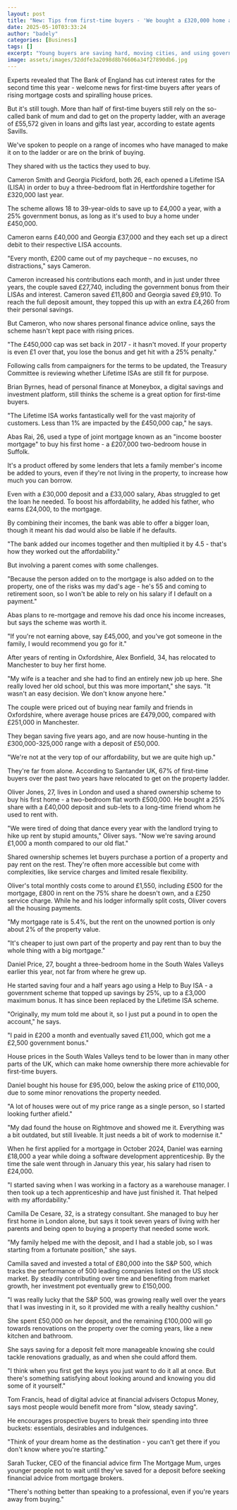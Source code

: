 ```yaml
---
layout: post
title: "New: Tips from first-time buyers - 'We bought a £320,000 home aged 25'"
date: 2025-05-10T03:33:24
author: "badely"
categories: [Business]
tags: []
excerpt: "Young buyers are saving hard, moving cities, and using government schemes to get on the housing ladder."
image: assets/images/32ddfe3a2098d8b76606a34f27890db6.jpg
---
```


Experts revealed that The Bank of England has cut interest rates for the second time this year - welcome news for first-time buyers after years of rising mortgage costs and spiralling house prices.

But it's still tough. More than half of first-time buyers still rely on the so-called bank of mum and dad to get on the property ladder, with an average of £55,572 given in loans and gifts last year, according to estate agents Savills.

We've spoken to people on a range of incomes who have managed to make it on to the ladder or are on the brink of buying.

They shared with us the tactics they used to buy.

Cameron Smith and Georgia Pickford, both 26, each opened a Lifetime ISA (LISA) in order to buy a three-bedroom flat in Hertfordshire together for £320,000 last year.

The scheme allows 18 to 39-year-olds to save up to £4,000 a year, with a 25% government bonus, as long as it's used to buy a home under £450,000.

Cameron earns £40,000 and Georgia £37,000 and they each set up a direct debit to their respective LISA accounts.

"Every month, £200 came out of my paycheque – no excuses, no distractions," says Cameron.

Cameron increased his contributions each month, and in just under three years, the couple saved £27,740, including the government bonus from their LISAs and interest. Cameron saved £11,800 and Georgia saved £9,910. To reach the full deposit amount, they topped this up with an extra £4,260 from their personal savings.

But Cameron, who now shares personal finance advice online, says the scheme hasn't kept pace with rising prices.

"The £450,000 cap was set back in 2017 - it hasn't moved. If your property is even £1 over that, you lose the bonus and get hit with a 25% penalty."

Following calls from campaigners for the terms to be updated, the Treasury Committee is reviewing whether Lifetime ISAs are still fit for purpose.

Brian Byrnes, head of personal finance at Moneybox, a digital savings and investment platform, still thinks the scheme is a great option for first-time buyers.

"The Lifetime ISA works fantastically well for the vast majority of customers. Less than 1% are impacted by the £450,000 cap," he says.

Abas Rai, 26, used a type of joint mortgage known as an "income booster mortgage" to buy his first home - a £207,000 two-bedroom house in Suffolk.

It's a product offered by some lenders that lets a family member's income be added to yours, even if they're not living in the property, to increase how much you can borrow.

Even with a £30,000 deposit and a £33,000 salary, Abas struggled to get the loan he needed. To boost his affordability, he added his father, who earns £24,000, to the mortgage.

By combining their incomes, the bank was able to offer a bigger loan, though it meant his dad would also be liable if he defaults.

"The bank added our incomes together and then multiplied it by 4.5 - that's how they worked out the affordability."

But involving a parent comes with some challenges. 

"Because the person added on to the mortgage is also added on to the property, one of the risks was my dad's age - he's 55 and coming to retirement soon, so I won't be able to rely on his salary if I default on a payment."

Abas plans to re-mortgage and remove his dad once his income increases, but says the scheme was worth it.

"If you're not earning above, say £45,000, and you've got someone in the family, I would recommend you go for it."

After years of renting in Oxfordshire, Alex Bonfield, 34, has relocated to Manchester to buy her first home.

"My wife is a teacher and she had to find an entirely new job up here. She really loved her old school, but this was more important," she says. "It wasn't an easy decision. We don't know anyone here."

The couple were priced out of buying near family and friends in Oxfordshire, where average house prices are £479,000, compared with £251,000 in Manchester.

They began saving five years ago, and are now house-hunting in the £300,000-325,000 range with a deposit of £50,000.

"We're not at the very top of our affordability, but we are quite high up."

They're far from alone. According to Santander UK, 67% of first-time buyers over the past two years have relocated to get on the property ladder.

Oliver Jones, 27, lives in London and used a shared ownership scheme to buy his first home - a two-bedroom flat worth £500,000. He bought a 25% share with a £40,000 deposit and sub-lets to a long-time friend whom he used to rent with.

"We were tired of doing that dance every year with the landlord trying to hike up rent by stupid amounts," Oliver says. "Now we're saving around £1,000 a month compared to our old flat."

Shared ownership schemes let buyers purchase a portion of a property and pay rent on the rest. They're often more accessible but come with complexities, like service charges and limited resale flexibility.

Oliver's total monthly costs come to around £1,550, including £500 for the mortgage, £800 in rent on the 75% share he doesn't own, and a £250 service charge. While he and his lodger informally split costs, Oliver covers all the housing payments.

"My mortgage rate is 5.4%, but the rent on the unowned portion is only about 2% of the property value.

"It's cheaper to just own part of the property and pay rent than to buy the whole thing with a big mortgage."

Daniel Price, 27, bought a three-bedroom home in the South Wales Valleys earlier this year, not far from where he grew up.

He started saving four and a half years ago using a Help to Buy ISA - a government scheme that topped up savings by 25%, up to a £3,000 maximum bonus. It has since been replaced by the Lifetime ISA scheme.

"Originally, my mum told me about it, so I just put a pound in to open the account," he says.

"I paid in £200 a month and eventually saved £11,000, which got me a £2,500 government bonus."

House prices in the South Wales Valleys tend to be lower than in many other parts of the UK, which can make home ownership there more achievable for first-time buyers.

Daniel bought his house for £95,000, below the asking price of £110,000, due to some minor renovations the property needed.

"A lot of houses were out of my price range as a single person, so I started looking further afield."

"My dad found the house on Rightmove and showed me it. Everything was a bit outdated, but still liveable. It just needs a bit of work to modernise it."

When he first applied for a mortgage in October 2024, Daniel was earning £18,000 a year while doing a software development apprenticeship. By the time the sale went through in January this year, his salary had risen to £24,000.

"I started saving when I was working in a factory as a warehouse manager. I then took up a tech apprenticeship and have just finished it. That helped with my affordability."

Camilla De Cesare, 32, is a strategy consultant. She managed to buy her first home in London alone, but says it took seven years of living with her parents and being open to buying a property that needed some work.

"My family helped me with the deposit, and I had a stable job, so I was starting from a fortunate position," she says.

Camilla saved and invested a total of £80,000 into the S&P 500, which tracks the performance of 500 leading companies listed on the US stock market. By steadily contributing over time and benefiting from market growth, her investment pot eventually grew to £150,000.

"I was really lucky that the S&P 500, was growing really well over the years that I was investing in it, so it provided me with a really healthy cushion."

She spent £50,000 on her deposit, and the remaining £100,000 will go towards renovations on the property over the coming years, like a new kitchen and bathroom.

She says saving for a deposit felt more manageable knowing she could tackle renovations gradually, as and when she could afford them.

"I think when you first get the keys you just want to do it all at once. But there's something satisfying about looking around and knowing you did some of it yourself."

Tom Francis, head of digital advice at financial advisers Octopus Money, says most people would benefit more from "slow, steady saving". 

He encourages prospective buyers to break their spending into three buckets: essentials, desirables and indulgences.

"Think of your dream home as the destination - you can't get there if you don't know where you're starting."

Sarah Tucker, CEO of the financial advice firm The Mortgage Mum, urges younger people not to wait until they've saved for a deposit before seeking financial advice from mortgage brokers.

"There's nothing better than speaking to a professional, even if you're years away from buying."

